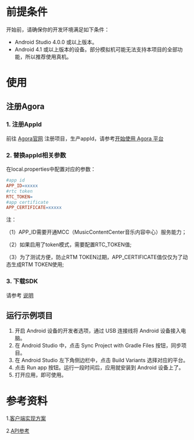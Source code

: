 # 前提条件

开始前，请确保你的开发环境满足如下条件：

- Android Studio 4.0.0 或以上版本。
- Android 4.1 或以上版本的设备。部分模拟机可能无法支持本项目的全部功能，所以推荐使用真机。

# 使用

## 注册Agora

### 1. 注册AppId

前往 [Agora官网](https://console.agora.io/)
注册项目，生产appId，请参考[开始使用 Agora 平台](https://docs.agora.io/cn/Agora%20Platform/get_appid_token?platform=All%20Platforms)

### 2. 替换appId相关参数

在local.properties中配置对应的参数：

```mk
#app id
APP_ID=xxxxx
#rtc token
RTC_TOKEN=
#app certificate
APP_CERTIFICATE=xxxxx
```

注：

（1）APP_ID需要开通MCC（MusicContentCenter音乐内容中心）服务能力；

（2）如果启用了token模式，需要配置RTC_TOKEN值;

（3）为了测试方便，防止RTM TOKEN过期，APP_CERTIFICATE值仅仅为了动态生成RTM TOKEN使用;

### 3. 下载SDK

请参考 [说明](https://docs.agora.io/cn/online-ktv/downloads?platform=Android)

## 运行示例项目

1. 开启 Android 设备的开发者选项，通过 USB 连接线将 Android 设备接入电脑。
2. 在 Android Studio 中，点击 Sync Project with Gradle Files 按钮，同步项目。
3. 在 Android Studio 左下角侧边栏中，点击 Build Variants 选择对应的平台。
4. 点击 Run app 按钮。运行一段时间后，应用就安装到 Android 设备上了。
5. 打开应用，即可使用。

# 参考资料

1.[客户端实现方案](https://docs.agora.io/cn/online-ktv/chorus_client_android?platform=Android)

2.[API参考](https://docs.agora.io/cn/online-ktv/ktv_api_android?platform=Android)